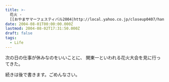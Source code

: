 ```yaml
---
title: >-
  花火 -
  [[おやまサマーフェスティバル2004|http://local.yahoo.co.jp/closeup0407/hanabi/tochigi/16675/]]
date: 2004-08-01T00:00:00.000Z
lastmod: 2004-08-02T17:31:50.000Z
draft: false
tags:
  - Life
---
```


次の日の仕事が休みなのをいいことに、 関東一といわれる花火大会を見に行ってきた。

続きは後で書きます。ごめんなさい。
